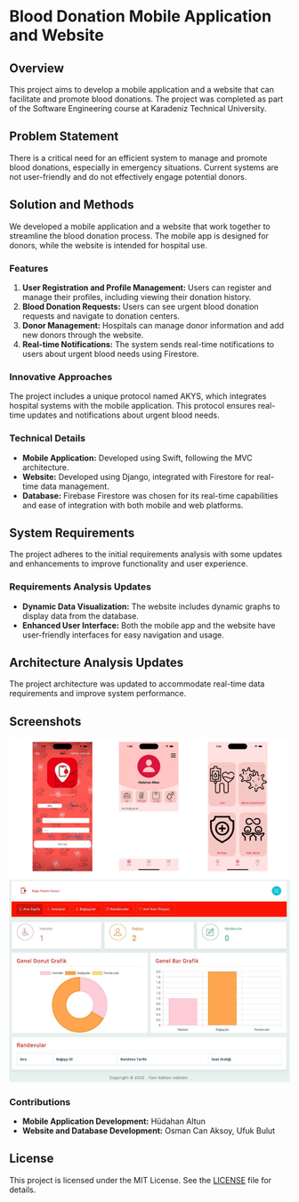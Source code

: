 # Blood Donation Mobile Application and Website

## Overview

This project aims to develop a mobile application and a website that can facilitate and promote blood donations. The project was completed as part of the Software Engineering course at Karadeniz Technical University.

## Problem Statement

There is a critical need for an efficient system to manage and promote blood donations, especially in emergency situations. Current systems are not user-friendly and do not effectively engage potential donors.

## Solution and Methods

We developed a mobile application and a website that work together to streamline the blood donation process. The mobile app is designed for donors, while the website is intended for hospital use.

### Features

1. **User Registration and Profile Management:** Users can register and manage their profiles, including viewing their donation history.
2. **Blood Donation Requests:** Users can see urgent blood donation requests and navigate to donation centers.
3. **Donor Management:** Hospitals can manage donor information and add new donors through the website.
4. **Real-time Notifications:** The system sends real-time notifications to users about urgent blood needs using Firestore.

### Innovative Approaches

The project includes a unique protocol named AKYS, which integrates hospital systems with the mobile application. This protocol ensures real-time updates and notifications about urgent blood needs.

### Technical Details

- **Mobile Application:** Developed using Swift, following the MVC architecture.
- **Website:** Developed using Django, integrated with Firestore for real-time data management.
- **Database:** Firebase Firestore was chosen for its real-time capabilities and ease of integration with both mobile and web platforms.

## System Requirements

The project adheres to the initial requirements analysis with some updates and enhancements to improve functionality and user experience.

### Requirements Analysis Updates

- **Dynamic Data Visualization:** The website includes dynamic graphs to display data from the database.
- **Enhanced User Interface:** Both the mobile app and the website have user-friendly interfaces for easy navigation and usage.

## Architecture Analysis Updates

The project architecture was updated to accommodate real-time data requirements and improve system performance.

## Screenshots
  ![Mobile App](screenshots/screenshot1.png)
  ![Web Site](screenshots/screenshot2.png)

### Contributions

- **Mobile Application Development:** Hüdahan Altun
- **Website and Database Development:** Osman Can Aksoy, Ufuk Bulut

## License

This project is licensed under the MIT License. See the [LICENSE](LICENSE) file for details.
